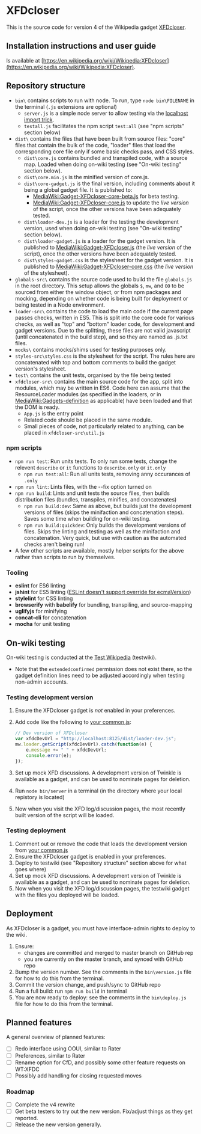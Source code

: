 # XFDcloser
This is the source code for version 4 of the Wikipedia gadget [XFDcloser](https://en.wikipedia.org/wiki/Wikipedia:XFDcloser).

## Installation instructions and user guide
Is available at [https://en.wikipedia.org/wiki/Wikipedia:XFDcloser](https://en.wikipedia.org/wiki/Wikipedia:XFDcloser).

## Repository structure
- `bin\` contains scripts to run with node. To run, type `node bin\FILENAME` in the terminal (`.js` extensions are optional)
   - `server.js` is a simple node server to allow testing via the [localhost import trick](https://en.wikipedia.org/wiki/Wikipedia:User_scripts/Guide#Loading_it_from_a_localhost_web_server).
   - `testall.js` facilitates the npm script `test:all` (see "npm scripts" section below)
- `dist\` contains the files that have been built from source files: "core" files that contain the bulk of the code, "loader" files that load the corresponding core file only if some basic checks pass, and CSS styles.
   - `dist\core.js` contains bundled and transpiled code, with a source map. Loaded when doing on-wiki testing (see "On-wiki testing" section below).
   - `dist\core.min.js` is the minified version of core.js.
   - `dist\core-gadget.js` is the final version, including comments about it being a global gadget file. It is published to:
      - [MediaWiki:Gadget-XFDcloser-core-beta.js](https://en.wikipedia.org/wiki/MediaWiki:Gadget-XFDcloser-core-beta.js) for beta testing.
      - [MediaWiki:Gadget-XFDcloser-core.js](https://en.wikipedia.org/wiki/MediaWiki:Gadget-XFDcloser-core.js) to update the *live version* of the script, once the other versions have been adequately tested.
   - `dist\loader-dev.js` is a loader for the testing the development version, used when doing on-wiki testing (see "On-wiki testing" section below).
   - `dist\loader-gadget.js` is a loader for the gadget version. It is published to [MediaWiki:Gadget-XFDcloser.js](https://en.wikipedia.org/wiki/MediaWiki:Gadget-XFDcloser.js) (the *live version* of the script), once the other versions have been adequately tested.
   - `dist\styles-gadget.css` is the stylesheet for the gadget version. It is published to [MediaWiki:Gadget-XFDcloser-core.css](https://en.wikipedia.org/wiki/MediaWiki:Gadget-XFDcloser-core.css) (the *live version* of the stylesheet).
- `globals-src\` contains the source code used to build the file `globals.js` in the root directory. This setup allows the globals `$`, `mw`, and `OO` to  be sourced from either the window object, or from npm packages and mocking, depending on whether code is being built for deployment or being tested in a Node environment.
- `loader-src\` contains the code to load the main code if the current page passes checks, written in ES5. This is split into the core code for various checks, as well as "top" and "bottom" loader code, for development and gadget versions. Due to the splitting, these files are not valid javascript (until concatenated in the build step), and so they are named as .js.txt files.
- `mocks\` contains mocks/shims used for testing purposes only.
- `styles-src\styles.css` is the stylesheet for the script. The rules here are concatenated with top and bottom comments to build the gadget version's stylesheet.
- `test\` contains the unit tests, organised by the file being tested
- `xfdcloser-src\` contains the main source code for the app, split into modules, which may be written in ES6. Code here can assume that the ResourceLoader modules (as specified in the loaders, or in [MediaWiki:Gadgets-definition](https://en.wikipedia.org/wiki/MediaWiki:Gadgets-definition) as applicable) have been loaded and that the DOM is ready.
   - `App.js` is the entry point
   - Related code should be placed in the same module.
   - Small pieces of code, not particularly related to anything, can be placed in `xfdcloser-src\util.js`

### npm scripts
- `npm run test`: Run units tests. To only run some tests, change the relevent `describe` or `it` functions to `describe.only` or `it.only`
   - `npm run test:all`: Run all units tests, removing anny occurances of `.only`
- `npm run lint`: Lints files, with the --fix option turned on
- `npm run build`: Lints and unit tests the source files, then builds distribution files (bundles, transpiles, minifies, and concatenates)
   - `npm run build:dev`: Same as above, but builds just the development versions of files (skips the minifaction and concatenation steps). Saves some time when building for on-wiki testing.
   - `npm run build:quickdev`: Only builds the development versions of files. Skips the linting and testing as well as the minifaction and concatenation. Very quick, but use with caution as the automated checks aren't being run!  
- A few other scripts are available, mostly helper scripts for the above rather than scripts to run by themselves.

### Tooling
- **eslint** for ES6 linting
- **jshint** for ES5 linting ([ESLint doesn't support override for ecmaVersion](https://github.com/sindresorhus/eslint-config-xo/issues/16#issuecomment-190302577))
- **stylelint** for CSS linting
- **browserify** with **babelify** for bundling, transpiling, and source-mapping
- **uglifyjs** for minifying
- **concat-cli** for concatenation
- **mocha** for unit testing

## On-wiki testing
On-wiki testing is conducted at the [Test Wikipedia](https://test.wikipedia.org/wiki/Main_Page) (testwiki).
- Note that the `extendedconfirmed` permission does not exist there, so the gadget definition lines need to be adjusted accordingly when testing non-admin accounts.
### Testing development version
1. Ensure the XFDcloser gadget is *not* enabled in your preferences.
2. Add code like the following to [your common.js](https://test.wikipedia.org/wiki/Special:MyPage/common.js):

   ```js
   // Dev version of XFDcloser
   var xfdcDevUrl = "http://localhost:8125/dist/loader-dev.js";
   mw.loader.getScript(xfdcDevUrl).catch(function(e) {
	   e.message += " " + xfdcDevUrl;
	   console.error(e);
   });
   ```

3. Set up mock XFD discussions. A development version of Twinkle is available as a gadget, and can be used to nominate pages for deletion.
4. Run `node bin/server` in a terminal (in the directory where your local repistory is located)
5. Now when you visit the XFD log/discussion pages, the most recently built version of the script will be loaded.
### Testing deployment
1. Comment out or remove the code that loads the development version from [your common.js](https://test.wikipedia.org/wiki/Special:MyPage/common.js)
2. Ensure the XFDcloser gadget is enabled in your preferences.
3. Deploy to testwiki (see "Repository structure" section above for what goes where)
4. Set up mock XFD discussions. A development version of Twinkle is available as a gadget, and can be used to nominate pages for deletion.
5. Now when you visit the XFD log/discussion pages, the testwiki gadget with the files you deployed will be loaded.

## Deployment
As XFDcloser is a gadget, you must have interface-admin rights to deploy to the wiki.
1. Ensure:
   - changes are committed and merged to master branch on GitHub rep 
   - you are currently on the master branch, and synced with GitHub repo
2. Bump the version number. See the comments in the `bin\version.js` file for how to do this from the terminal. 
3. Commit the version change, and push/sync to GitHub repo
4. Run a full build: run `npm run build` in terminal
5. You are now ready to deploy: see the comments in the `bin\deploy.js` file for how to do this from the terminal.

## Planned features
A general overview of planned features:
- [ ] Redo interface using OOUI, similar to Rater
- [ ] Preferences, similar to Rater
- [ ] Rename option for CfD, and possibly some other feature requests on WT:XFDC
- [ ] Possibly add handling for closing requested moves
### Roadmap
- [ ] Complete the v4 rewrite
- [ ] Get beta testers to try out the new version. Fix/adjust things as they get reported.
- [ ] Release the new version generally.